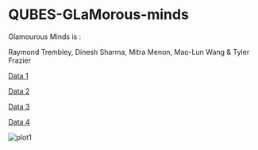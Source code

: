 # QUBES-GLaMorous-minds

Glamourous Minds is :

Raymond Trembley, Dinesh Sharma, Mitra Menon, Mao-Lun Wang & Tyler Frazier

<a href = "https://tyzao.github.io/QUBES-GLaMorous-minds/1">Data 1</a>  

<a href = "https://tyzao.github.io/QUBES-GLaMorous-minds/2">Data 2</a>  

<a href = "https://tyzao.github.io/QUBES-GLaMorous-minds/3">Data 3</a>  

<a href = "https://tyzao.github.io/QUBES-GLaMorous-minds/4">Data 4</a>  

![plot1](https://tyzao.github.io/QUBES-GLaMorous-minds/1)
 

